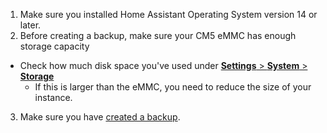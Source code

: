 <!---Preparation steps before migrating to CM5-->

1. Make sure you installed Home Assistant Operating System version 14 or later.
2. Before creating a backup, make sure your CM5 eMMC has enough storage capacity
  - Check how much disk space you've used under [**Settings** > **System** > **Storage**](https://my.home-assistant.io/redirect/storage/)
    - If this is larger than the eMMC, you need to reduce the size of your instance.
3. Make sure you have [created a backup](/hc/en-us/articles/25454640981533-Creating-a-backup).